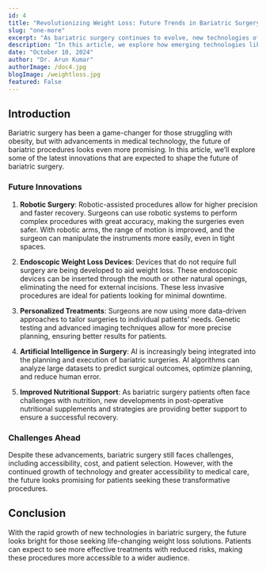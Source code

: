 ```yaml
---
id: 4
title: "Revolutionizing Weight Loss: Future Trends in Bariatric Surgery"
slug: "one-more"
excerpt: "As bariatric surgery continues to evolve, new technologies offer hope for better outcomes."
description: "In this article, we explore how emerging technologies like robotic surgery, AI, and endoscopic weight loss devices are shaping the future of bariatric surgery."
date: "October 10, 2024"
author: "Dr. Arun Kumar"
authorImage: /doc4.jpg
blogImage: /weightloss.jpg
featured: False
---
```


## Introduction

Bariatric surgery has been a game-changer for those struggling with obesity, but with advancements in medical technology, the future of bariatric procedures looks even more promising. In this article, we’ll explore some of the latest innovations that are expected to shape the future of bariatric surgery. 

### Future Innovations

1. **Robotic Surgery**: Robotic-assisted procedures allow for higher precision and faster recovery. Surgeons can use robotic systems to perform complex procedures with great accuracy, making the surgeries even safer. With robotic arms, the range of motion is improved, and the surgeon can manipulate the instruments more easily, even in tight spaces.

2. **Endoscopic Weight Loss Devices**: Devices that do not require full surgery are being developed to aid weight loss. These endoscopic devices can be inserted through the mouth or other natural openings, eliminating the need for external incisions. These less invasive procedures are ideal for patients looking for minimal downtime.

3. **Personalized Treatments**: Surgeons are now using more data-driven approaches to tailor surgeries to individual patients’ needs. Genetic testing and advanced imaging techniques allow for more precise planning, ensuring better results for patients.

4. **Artificial Intelligence in Surgery**: AI is increasingly being integrated into the planning and execution of bariatric surgeries. AI algorithms can analyze large datasets to predict surgical outcomes, optimize planning, and reduce human error.

5. **Improved Nutritional Support**: As bariatric surgery patients often face challenges with nutrition, new developments in post-operative nutritional supplements and strategies are providing better support to ensure a successful recovery.

### Challenges Ahead

Despite these advancements, bariatric surgery still faces challenges, including accessibility, cost, and patient selection. However, with the continued growth of technology and greater accessibility to medical care, the future looks promising for patients seeking these transformative procedures.

## Conclusion

With the rapid growth of new technologies in bariatric surgery, the future looks bright for those seeking life-changing weight loss solutions. Patients can expect to see more effective treatments with reduced risks, making these procedures more accessible to a wider audience.
